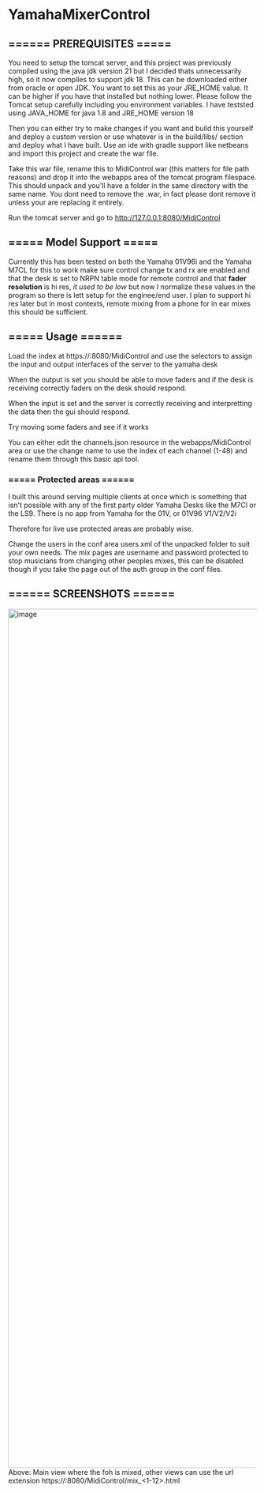 # YamahaMixerControl
## ====== PREREQUISITES =====
You need to setup the tomcat server, and this project was previously compiled using the java jdk version 21 but I decided thats unnecessarily high, so it now compiles to support jdk 18. This can be downloaded either from oracle or open JDK. You want to set this as your JRE_HOME value. It can be higher if you have that installed but nothing lower. Please follow the Tomcat setup carefully including you environment variables. I have teststed using JAVA_HOME for java 1.8 and JRE_HOME version 18

Then you can either try to make changes if you want and build this yourself and deploy a custom version or use whatever is in the build/libs/ section and deploy what I have built. Use an ide with gradle support like netbeans and import this project and create the war file.

Take this war file, rename this to MidiControl.war (this matters for file path reasons) and drop it into the webapps area of the tomcat program filespace. This should unpack and you'll have a folder in the same directory with the same name. You dont need to remove the .war, in fact please dont remove it unless your are replacing it entirely.

Run the tomcat server and go to http://127.0.0.1:8080/MidiControl
## ===== Model Support =====
Currently this has been tested on both the Yamaha 01V96i and the Yamaha M7CL
for this to work make sure control change tx and rx are enabled and that the desk is set to NRPN table mode for remote control and that **fader resolution** is hi res, _it used to be low_ but now I normalize these values in the program so there is lett setup for the enginee/end user. I plan to support hi res later but in most contexts, remote mixing from a phone for in ear mixes this should be sufficient.
## ===== Usage ======

Load the index at https://<ip-address-of-server>:8080/MidiControl and use the selectors to assign the input and output interfaces of the server to the yamaha desk

When the output is set you should be able to move faders and if the desk is receiving correctly faders on the desk should respond.

When the input is set and the server is correctly receiving and interpretting the data then the gui should respond.

Try moving some faders and see if it works

You can either edit the channels.json resource in the webapps/MidiControl area or use the change name to use the index of each channel (1-48) and rename them through this basic api tool.

### ===== Protected areas ======

I built this around serving multiple clients at once which is something that isn't possible with any of the first party older Yamaha Desks like the M7Cl or the LS9. There is no app from Yamaha for the 01V, or 01V96 V1/V2/V2i

Therefore for live use protected areas are probably wise.

Change the users in the conf area users.xml of the unpacked folder to suit your own needs. The mix pages are username and password protected to stop musicians from changing other peoples mixes, this can be disabled though if you take the page out of the auth group in the conf files.

## ====== SCREENSHOTS ======
<img width="3802" height="1740" alt="image" src="https://github.com/user-attachments/assets/869e9448-68ba-4251-a0b4-23db9d132d6c" />
Above: Main view where the foh is mixed, other views can use the url extension https://<ip-address-of-server>:8080/MidiControl/mix_<1-12>.html
